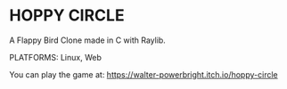 # HOPPY CIRCLE
A Flappy Bird Clone made in C with Raylib.

PLATFORMS: Linux, Web

You can play the game at: https://walter-powerbright.itch.io/hoppy-circle
